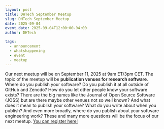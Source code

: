 ```yaml
---
layout: post
title: DHTech September Meetup
slug: DHTech September Meetup
date: 2025-09-04
event_date: 2025-09-04T12:00:00-04:00
author: DHTech

tags:
  - announcement
  - whatshappening
  - event
  - meetup
---
```


Our next meetup will be on September 11, 2025 at 9am ET/3pm CET. The topic of the meetup will be **publication venues for research software**. Where do you publish your software? Do you publish it at all outside of GitHub and Zenodo? How do you let other people know your software exists? There are the big names like the Journal of Open Source Software (JOSS) but are there maybe other venues not so well known? And what does it mean to publish your software? What do you write about when you publish? And even more broadly, where do you publish about your software engineering work? These and many more questions will be the focus of our next meetup. [You can register here!](https://asu.zoom.us/meeting/register/xE0TTnFfSfqp6XtxzYjwNA)
